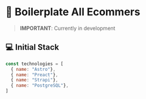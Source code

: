 # 🛒 Boilerplate All Ecommers

> **IMPORTANT**: Currently in development

## 💻 Initial Stack
```js
const technologies = [
  { name: "Astro"},
  { name: "Preact"},
  { name: "Strapi"},
  { name: "PostgreSQL"},
]
```

